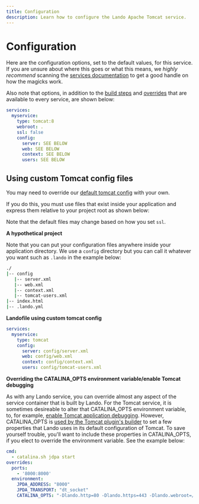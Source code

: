 ```yaml
---
title: Configuration
description: Learn how to configure the Lando Apache Tomcat service.
---
```


# Configuration

Here are the configuration options, set to the default values, for this service. If you are unsure about where this goes or what this means, we *highly recommend* scanning the [services documentation](https://docs.lando.dev/config/services.html) to get a good handle on how the magicks work.

Also note that options, in addition to the [build steps](https://docs.lando.dev/config/services.html#build-steps) and [overrides](https://docs.lando.dev/config/services.html#overrides) that are available to every service, are shown below:

```yaml
services:
  myservice:
    type: tomcat:8
    webroot: .
    ssl: false
    config:
      server: SEE BELOW
      web: SEE BELOW
      context: SEE BELOW
      users: SEE BELOW
```

## Using custom Tomcat config files

You may need to override our [default tomcat config](https://github.com/lando/tomcat/tree/main/services/tomcat) with your own.

If you do this, you must use files that exist inside your application and express them relative to your project root as shown below:

Note that the default files may change based on how you set `ssl`.

**A hypothetical project**

Note that you can put your configuration files anywhere inside your application directory. We use a `config` directory but you can call it whatever you want such as `.lando` in the example below:

```bash
./
|-- config
   |-- server.xml
   |-- web.xml
   |-- context.xml
   |-- tomcat-users.xml
|-- index.html
|-- .lando.yml
```

**Landofile using custom tomcat config**

```yaml
services:
  myservice:
    type: tomcat
    config:
      server: config/server.xml
      web: config/web.xml
      context: config/context.xml
      users: config/tomcat-users.xml
```

**Overriding the CATALINA_OPTS environment variable/enable Tomcat debugging**

As with any Lando service, you can override almost any aspect of the service container that is built by Lando. For the Tomcat service, it is sometimes desireable to alter that CATALINA_OPTS environment variable, to, for example, [enable Tomcat application debugging](https://stackoverflow.com/questions/7677060/debugging-java-application-deployed-in-tomcat). However, CATALINA_OPTS is [used by the Tomcat plugin's builder](https://github.com/lando/tomcat/blob/main/services/tomcat/builder.js#L38) to set a few properties that Lando uses in its default configuration of Tomcat. To save yourself trouble, you'll want to include these properties in CATALINA_OPTS, if you elect to override the environment variable. See the example below:

```yaml
cmd:
  - catalina.sh jdpa start
overrides:
  ports:
    - '8000:8000'
  environment:
    JPDA_ADDRESS: "8000"
    JPDA_TRANSPORT: "dt_socket"
    CATALINA_OPTS: "-Dlando.http=80 -Dlando.https=443 -Dlando.webroot=/app/path-to-your-webroot -agentlib: jdwp=transport=dt_socket,server=y,suspend=n,address=*:8000"
```
